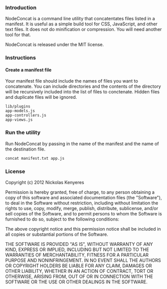 ### Introduction

NodeConcat is a command line utility that concatentates files listed in a manifest. It is useful as a simple build tool for CSS, JavaScript, and other text files. It does not do minification or compression. You will need another tool for that. 

NodeConcat is released under the MIT license.

### Instructions

#### Create a manifest file

Your manifest file should include the names of files you want to concatenate. You can include directories and the contents of the directory will be recursively included into the list of files to conctenate. Hidden files and duplicate files will be ignored.

``` text manifest.txt
lib/plugins
app-models.js
app-controllers.js
app-views.js
```

### Run the utility

Run NodeConcat by passing in the name of the manifest and the name of the destination file. 

``` bash
concat manifest.txt app.js
```

### License

Copyright (c) 2012 Nickolas Kenyeres

Permission is hereby granted, free of charge, to any person obtaining a copy of this software and associated documentation files (the "Software"), to deal in the Software without restriction, including without limitation the rights to use, copy, modify, merge, publish, distribute, sublicense, and/or sell copies of the Software, and to permit persons to whom the Software is furnished to do so, subject to the following conditions:

The above copyright notice and this permission notice shall be included in all copies or substantial portions of the Software.

THE SOFTWARE IS PROVIDED "AS IS", WITHOUT WARRANTY OF ANY KIND, EXPRESS OR IMPLIED, INCLUDING BUT NOT LIMITED TO THE WARRANTIES OF MERCHANTABILITY, FITNESS FOR A PARTICULAR PURPOSE AND NONINFRINGEMENT. IN NO EVENT SHALL THE AUTHORS OR COPYRIGHT HOLDERS BE LIABLE FOR ANY CLAIM, DAMAGES OR OTHER LIABILITY, WHETHER IN AN ACTION OF CONTRACT, TORT OR OTHERWISE, ARISING FROM, OUT OF OR IN CONNECTION WITH THE SOFTWARE OR THE USE OR OTHER DEALINGS IN THE SOFTWARE.